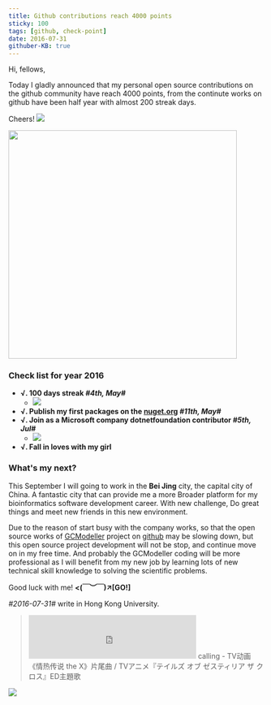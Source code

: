 ```yaml
---
title: Github contributions reach 4000 points
sticky: 100
tags: [github, check-point]
date: 2016-07-31
githuber-KB: true
---
```


Hi, fellows,

Today I gladly announced that my personal open source contributions on the github community have reach 4000 points, from the continute works on github have been half year with almost 200 streak days.

Cheers! ![](https://raw.githubusercontent.com/xieguigang/xieguigang.github.io-hexo/master/images/my/20160708144913.gif)

<img src="https://raw.githubusercontent.com/xieguigang/xieguigang.github.io-hexo/master/images/my/github_4000_hits.png" width="450" />

<!--more-->
### **Check list for year 2016**

+ **√. 100 days streak _#4th, May#_**
	+ ![](https://raw.githubusercontent.com/xieguigang/xieguigang.github.io-hexo/master/images/my/100_streaks.png)
+ **√. Publish my first packages on the [nuget.org](https://www.nuget.org/profiles/xieguigang) _#11th, May#_**
+ **√. Join as a Microsoft company dotnetfoundation contributor _#5th, Jul#_**
	+ ![](https://raw.githubusercontent.com/xieguigang/xieguigang.github.io-hexo/master/images/my/.net_clas.png)
+ **√. Fall in loves with my girl**

### **What's my next?**
This September I will going to work in the **Bei Jing** city, the capital city of China. A fantastic city that can provide me a more Broader platform for my bioinformatics software development career. With new challenge, Do great things and meet new friends in this new environment.

Due to the reason of start busy with the company works, so that the open source works of [GCModeller](http://gcmodeller.org) project on [github](https://github.com/SMRUCC/GCModeller) may be slowing down, but this open source project development will not be stop, and continue move on in my free time. And probably the GCModeller coding will be more professional as I will benefit from my new job by learning lots of new technical skill knowledge to solving the scientific problems.

Good luck with me! **&lt;(￣︶￣)↗[GO!]**

_#2016-07-31#_  write in Hong Kong University.

> <iframe frameborder="no" border="0" marginwidth="0" marginheight="0" width=330 height=86 src="http://music.163.com/outchain/player?type=2&id=422463176&auto=1&height=66"></iframe>
> calling - TV动画《情热传说 the X》片尾曲 / TVアニメ『テイルズ オブ ゼスティリア ザ クロス』ED主題歌

![](https://raw.githubusercontent.com/xieguigang/xieguigang.github.io-hexo/master/images/c/83f40ada28b2ba3a.jpg)